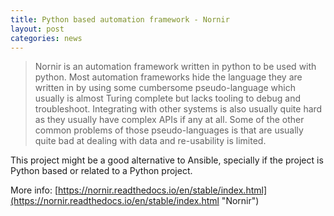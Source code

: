 ```yaml
---
title: Python based automation framework - Nornir
layout: post
categories: news
---
```

> Nornir is an automation framework written in python to be used with python. Most automation frameworks hide the language they are written in by using some cumbersome pseudo-language which usually is almost Turing complete but lacks tooling to debug and troubleshoot. Integrating with other systems is also usually quite hard as they usually have complex APIs if any at all. Some of the other common problems of those pseudo-languages is that are usually quite bad at dealing with data and re-usability is limited.

This project might be a good alternative to Ansible, specially if the project is Python based or related to a Python project. 

More info: [https://nornir.readthedocs.io/en/stable/index.html](https://nornir.readthedocs.io/en/stable/index.html "Nornir")